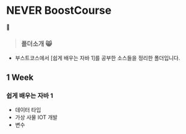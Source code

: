 # NEVER BoostCourse
:adult: 
> ### 폴더소개 :smile_cat: 
- 부스트코스에서 [쉽게 배우는 자바 1]를 공부한 소스들을 정리한 폴더입니다.

## 1 Week
### 쉽게 배우는 자바 1
- 데이터 타입
- 가상 사물 IOT 개발
- 변수

